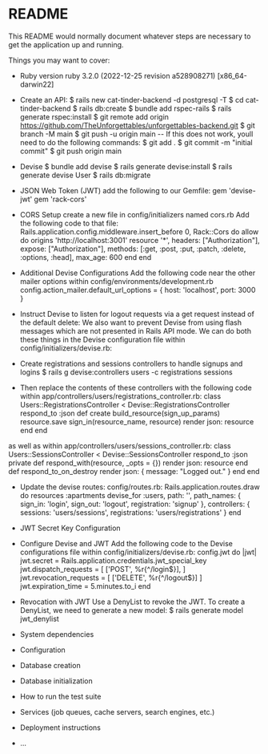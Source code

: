 # README

This README would normally document whatever steps are necessary to get the
application up and running.

Things you may want to cover:

- Ruby version
  ruby 3.2.0 (2022-12-25 revision a528908271) [x86_64-darwin22]

- Create an API:
  $ rails new cat-tinder-backend -d postgresql -T
  $ cd cat-tinder-backend
  $ rails db:create
  $ bundle add rspec-rails
  $ rails generate rspec:install
  $ git remote add origin https://github.com/TheUnforgettables/unforgettables-backend.git
  $ git branch -M main
  $ git push -u origin main -- If this does not work, youll need to do the following commands:
  $ git add .
  $ git commit -m "initial commit"
  $ git push origin main

- Devise
  $ bundle add devise
  $ rails generate devise:install
  $ rails generate devise User
  $ rails db:migrate

- JSON Web Token (JWT)
  add the following to our Gemfile:
    gem 'devise-jwt'
    gem 'rack-cors'

- CORS Setup
  create a new file in config/initializers named cors.rb
  Add the following code to that file:  
    Rails.application.config.middleware.insert_before 0, Rack::Cors do
      allow do
        origins 'http://localhost:3001'
        resource '*',
        headers: ["Authorization"],
        expose: ["Authorization"],
        methods: [:get, :post, :put, :patch, :delete, :options, :head],
        max_age: 600
      end
    end


- Additional Devise Configurations
  Add the following code near the other mailer options within config/environments/development.rb  
  config.action_mailer.default_url_options = { host: 'localhost', port: 3000 }

- Instruct Devise to listen for logout requests via a get request instead of the default delete:
  We also want to prevent Devise from using flash messages which are not presented in Rails API mode. We can do both these things in the Devise configuration file within config/initializers/devise.rb:

- Create registrations and sessions controllers to handle signups and logins
  $ rails g devise:controllers users -c registrations sessions

- Then replace the contents of these controllers with the following code within app/controllers/users/registrations_controller.rb:
  class Users::RegistrationsController < Devise::RegistrationsController
  respond_to :json
  def create
    build_resource(sign_up_params)
    resource.save
    sign_in(resource_name, resource)
    render json: resource
  end
end

as well as within app/controllers/users/sessions_controller.rb:
  class Users::SessionsController < Devise::SessionsController
    respond_to :json
    private
    def respond_with(resource, _opts = {})
      render json: resource
    end
    def respond_to_on_destroy
      render json: { message: "Logged out." }
    end
  end

- Update the devise routes: config/routes.rb:
  Rails.application.routes.draw do
    resources :apartments
    devise_for :users,
      path: '',
      path_names: {
        sign_in: 'login',
        sign_out: 'logout',
        registration: 'signup'
      },
      controllers: {
        sessions: 'users/sessions',
        registrations: 'users/registrations'
      }
  end

- JWT Secret Key Configuration

- Configure Devise and JWT
  Add the following code to the Devise configurations file within config/initializers/devise.rb:
  config.jwt do |jwt|
    jwt.secret = Rails.application.credentials.jwt_special_key
    jwt.dispatch_requests = [
      ['POST', %r{^/login$}],
    ]
    jwt.revocation_requests = [
      ['DELETE', %r{^/logout$}]
    ]
    jwt.expiration_time = 5.minutes.to_i
  end


- Revocation with JWT
  Use a DenyList to revoke the JWT. To create a DenyList, we need to generate a new model:
  $ rails generate model jwt_denylist











- System dependencies

- Configuration

- Database creation

- Database initialization

- How to run the test suite

- Services (job queues, cache servers, search engines, etc.)

- Deployment instructions

- ...
